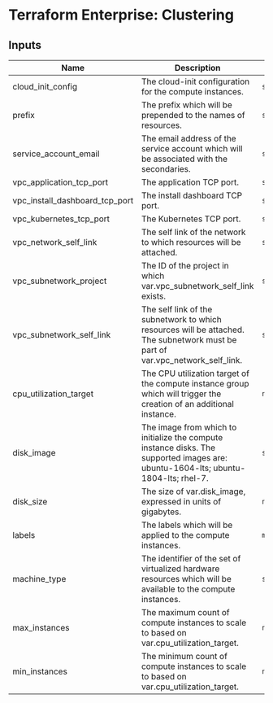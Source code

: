 # Terraform Enterprise: Clustering

## Inputs

| Name | Description | Type | Default | Required |
|------|-------------|------|---------|:-----:|
| cloud\_init\_config | The cloud-init configuration for the compute instances. | `string` | n/a | yes |
| prefix | The prefix which will be prepended to the names of resources. | `string` | n/a | yes |
| service\_account\_email | The email address of the service account which will be associated with the secondaries. | `string` | n/a | yes |
| vpc\_application\_tcp\_port | The application TCP port. | `string` | n/a | yes |
| vpc\_install\_dashboard\_tcp\_port | The install dashboard TCP port. | `string` | n/a | yes |
| vpc\_kubernetes\_tcp\_port | The Kubernetes TCP port. | `string` | n/a | yes |
| vpc\_network\_self\_link | The self link of the network to which resources will be attached. | `string` | n/a | yes |
| vpc\_subnetwork\_project | The ID of the project in which var.vpc\_subnetwork\_self\_link exists. | `string` | n/a | yes |
| vpc\_subnetwork\_self\_link | The self link of the subnetwork to which resources will be attached. The subnetwork must be part of var.vpc\_network\_self\_link. | `string` | n/a | yes |
| cpu\_utilization\_target | The CPU utilization target of the compute instance group which will trigger the creation of an additional instance. | `number` | `0.7` | no |
| disk\_image | The image from which to initialize the compute instance disks. The supported images are: ubuntu-1604-lts; ubuntu-1804-lts; rhel-7. | `string` | `"ubuntu-1804-lts"` | no |
| disk\_size | The size of var.disk\_image, expressed in units of gigabytes. | `number` | `40` | no |
| labels | The labels which will be applied to the compute instances. | `map(string)` | `{}` | no |
| machine\_type | The identifier of the set of virtualized hardware resources which will be available to the compute instances. | `string` | `"n1-standard-8"` | no |
| max\_instances | The maximum count of compute instances to scale to based on var.cpu\_utilization\_target. | `number` | `5` | no |
| min\_instances | The minimum count of compute instances to scale to based on var.cpu\_utilization\_target. | `number` | `1` | no |

